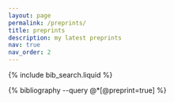 ```yaml
---
layout: page
permalink: /preprints/
title: preprints
description: my latest preprints
nav: true
nav_order: 2
---
```


<!-- _pages/preprint.md -->

<!-- Bibsearch Feature -->

{% include bib_search.liquid %}

<div class="publications">

{% bibliography --query @*[@preprint=true] %}

</div>
